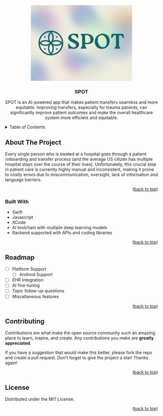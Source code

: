 <a name="readme-top"></a>


<br />
<div align="center">
  <a href="https://github.com/viniscool/spot">
    <img src="icon.png" alt="Logo" height="250">
  </a>

<h3 align="center">SPOT</h3>

  <p align="center">
    SPOT is an AI-powered app that makes patient transfers seamless and more equitable. Improving transfers, especially for trauma patients, can significantly improve patient outcomes and make the overall healthcare system more efficient and equitable.
  </p>
</div>



<!-- TABLE OF CONTENTS -->
<details>
  <summary>Table of Contents</summary>
  <ol>
    <li>
      <a href="#about-the-project">About The Project</a>
      <ul>
        <li><a href="#built-with">Built With</a></li>
      </ul>
    </li>
    <li><a href="#roadmap">Roadmap</a></li>
    <li><a href="#contributing">Contributing</a></li>
    <li><a href="#license">License</a></li>
  </ol>
</details>



<!-- ABOUT THE PROJECT -->
## About The Project

Every single person who is treated at a hospital goes through a patient onboarding and transfer process (and the average US citizen has multiple hospital stays over the course of their lives). Unfortunately, this crucial step in patient care is currently highly manual and inconsistent, making it prone to costly errors due to miscommunication, oversight, lack of information and language barriers.

<p align="right">(<a href="#readme-top">back to top</a>)</p>



### Built With

* Swift
* Javascript
* XCode
* AI toolchain with multiple deep learning models
* Backend supported with APIs and coding libraries

<p align="right">(<a href="#readme-top">back to top</a>)</p>



<!-- ROADMAP -->
## Roadmap

- [ ] Platform Support
    - [ ] Android Support
- [ ] EHR Integration
- [ ] AI fine-tuning
- [ ] Topic follow-up questions
- [ ] Miscellaneous features

<p align="right">(<a href="#readme-top">back to top</a>)</p>



<!-- CONTRIBUTING -->
## Contributing

Contributions are what make the open source community such an amazing place to learn, inspire, and create. Any contributions you make are **greatly appreciated**.

If you have a suggestion that would make this better, please fork the repo and create a pull request.
Don't forget to give the project a star! Thanks again!

<p align="right">(<a href="#readme-top">back to top</a>)</p>



<!-- LICENSE -->
## License

Distributed under the MIT License.

<p align="right">(<a href="#readme-top">back to top</a>)</p>
